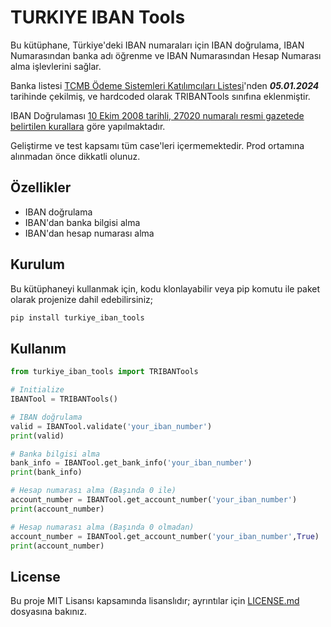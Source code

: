 # TURKIYE IBAN Tools

Bu kütüphane, Türkiye'deki IBAN numaraları için IBAN doğrulama, IBAN Numarasından banka adı öğrenme ve IBAN Numarasından Hesap Numarası alma işlevlerini sağlar.

Banka listesi [TCMB Ödeme Sistemleri Katılımcıları Listesi](https://www.tcmb.gov.tr/wps/wcm/connect/a7931555-51dd-4cf4-90ac-862a015f3eb3/TCMB+%C3%96deme+Sistemleri+Kat%C4%B1l%C4%B1mc%C4%B1lar%C4%B1.pdf?MOD=AJPERES)'nden ***05.01.2024*** tarihinde çekilmiş, ve hardcoded olarak TRIBANTools sınıfına eklenmiştir.

IBAN Doğrulaması [10 Ekim 2008 tarihli, 27020 numaralı resmi gazetede belirtilen kurallara](https://www.tcmb.gov.tr/wps/wcm/connect/EN/TCMB+EN/Bottom+Menu/IBAN/Communique) göre yapılmaktadır.

Geliştirme ve test kapsamı tüm case'leri içermemektedir. Prod ortamına alınmadan önce dikkatli olunuz.

## Özellikler

- IBAN doğrulama
- IBAN'dan banka bilgisi alma
- IBAN'dan hesap numarası alma

## Kurulum

Bu kütüphaneyi kullanmak için, kodu klonlayabilir veya pip komutu ile paket olarak projenize dahil edebilirsiniz;


```bash
pip install turkiye_iban_tools
```

## Kullanım

```python
from turkiye_iban_tools import TRIBANTools

# Initialize
IBANTool = TRIBANTools()

# IBAN doğrulama
valid = IBANTool.validate('your_iban_number')
print(valid)

# Banka bilgisi alma
bank_info = IBANTool.get_bank_info('your_iban_number')
print(bank_info)

# Hesap numarası alma (Başında 0 ile)
account_number = IBANTool.get_account_number('your_iban_number')
print(account_number)

# Hesap numarası alma (Başında 0 olmadan)
account_number = IBANTool.get_account_number('your_iban_number',True)
print(account_number)
```
## License
Bu proje MIT Lisansı kapsamında lisanslıdır; ayrıntılar için [LICENSE.md](LICENSE.md) dosyasına bakınız.